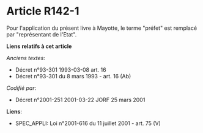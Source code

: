 # Article R142-1

Pour l'application du présent livre à Mayotte, le terme "préfet" est remplacé par "représentant de l'Etat".

**Liens relatifs à cet article**

_Anciens textes_:

  - Décret n°93-301 1993-03-08 art. 16
  - Décret n°93-301 du 8 mars 1993 - art. 16 (Ab)

_Codifié par_:

  - Décret n°2001-251 2001-03-22 JORF 25 mars 2001

**Liens**:

  - SPEC_APPLI: Loi n°2001-616 du 11 juillet 2001 - art. 75 (V)
